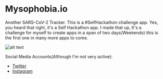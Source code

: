 # Mysophobia.io

Another SARS-CoV-2 Tracker. This is a #SelfHackathon challenge app. Yes, you heard that right, it's a Self Hackathon app. I made that up, It's a challenge for myself to create apps in a span of two days(Weekends) this is the first one in many more apps to come.

![alt text](https://i.ibb.co/L0Q6xxn/Show-Case-MYSO-01.png)

Social Media Accounts(Although I'm not very active):
- [Twitter](https://www.twitter.com/lorenzoids)
- [Instagram](https://www.instagram.com/lrnzojanmar)
